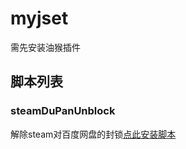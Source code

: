 # myjset
需先安装油猴插件
## 脚本列表
### steamDuPanUnblock
解除steam对百度网盘的封锁[点此安装脚本](https://github.com/swhoro/myjset/raw/master/steamDuPanUnblock.user.js)
